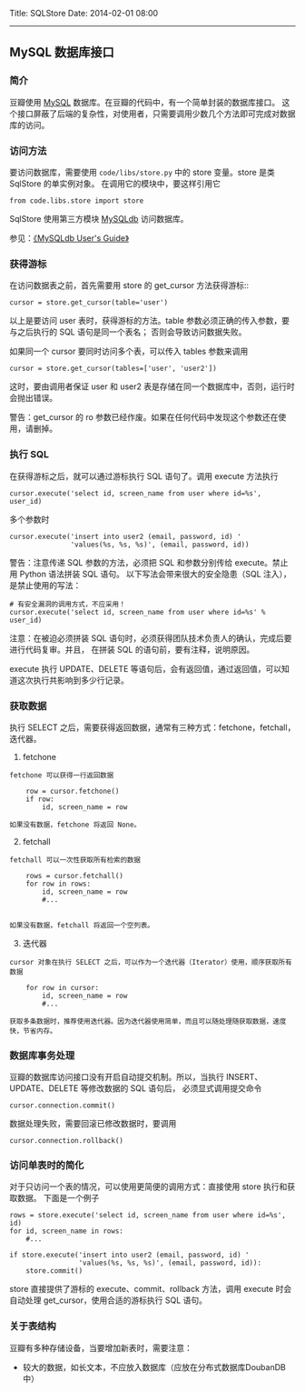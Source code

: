 Title: SQLStore
Date: 2014-02-01 08:00

---
MySQL 数据库接口
----------------

### 简介

豆瓣使用 [MySQL](http://www.mysql.com/) 数据库。在豆瓣的代码中，有一个简单封装的数据库接口。
这个接口屏蔽了后端的复杂性，对使用者，只需要调用少数几个方法即可完成对数据库的访问。

### 访问方法

要访问数据库，需要使用 `code/libs/store.py` 中的 store 变量。store 是类 SqlStore 的单实例对象。
在调用它的模块中，要这样引用它

    from code.libs.store import store

SqlStore 使用第三方模块 [MySQLdb](http://sourceforge.net/projects/mysql-python/) 访问数据库。

参见：[《MySQLdb User's Guide》](http://mysql-python.sourceforge.net/MySQLdb.html "MySQLdb官方文档")

### 获得游标

在访问数据表之前，首先需要用 store 的 get_cursor 方法获得游标::

    cursor = store.get_cursor(table='user')

以上是要访问 user 表时，获得游标的方法。table 参数必须正确的传入参数，要与之后执行的 SQL 语句是同一个表名；
否则会导致访问数据失败。

如果同一个 cursor 要同时访问多个表，可以传入 tables 参数来调用

    cursor = store.get_cursor(tables=['user', 'user2'])

这时，要由调用者保证 user 和 user2 表是存储在同一个数据库中，否则，运行时会抛出错误。

警告：get_cursor 的 ro 参数已经作废。如果在任何代码中发现这个参数还在使用，请删掉。


### 执行 SQL

在获得游标之后，就可以通过游标执行 SQL 语句了。调用 execute 方法执行

    cursor.execute('select id, screen_name from user where id=%s', user_id)

多个参数时

    cursor.execute('insert into user2 (email, password, id) '
                   'values(%s, %s, %s)', (email, password, id))

警告：注意传递 SQL 参数的方法，必须把 SQL 和参数分别传给 execute。禁止用 Python 语法拼装 SQL 语句。
以下写法会带来很大的安全隐患（SQL 注入），是禁止使用的写法：

    # 有安全漏洞的调用方式，不应采用！
    cursor.execute('select id, screen_name from user where id=%s' % user_id)

注意：在被迫必须拼装 SQL 语句时，必须获得团队技术负责人的确认，完成后要进行代码复审。并且，
在拼装 SQL 的语句前，要有注释，说明原因。

execute 执行 UPDATE、DELETE 等语句后，会有返回值，通过返回值，可以知道这次执行共影响到多少行记录。


### 获取数据

执行 SELECT 之后，需要获得返回数据，通常有三种方式：fetchone，fetchall，迭代器。

  1. fetchone

    fetchone 可以获得一行返回数据

        row = cursor.fetchone()
        if row:
            id, screen_name = row

    如果没有数据，fetchone 将返回 None。

  2. fetchall

    fetchall 可以一次性获取所有检索的数据

        rows = cursor.fetchall()
        for row in rows:
            id, screen_name = row
            #...


    如果没有数据，fetchall 将返回一个空列表。

  3. 迭代器

    cursor 对象在执行 SELECT 之后，可以作为一个迭代器（Iterator）使用，顺序获取所有数据

        for row in cursor:
            id, screen_name = row
            #...

    获取多条数据时，推荐使用迭代器。因为迭代器使用简单，而且可以随处理随获取数据，速度快，节省内存。


### 数据库事务处理

豆瓣的数据库访问接口没有开启自动提交机制。所以，当执行 INSERT、UPDATE、DELETE 等修改数据的 SQL 语句后，
必须显式调用提交命令

    cursor.connection.commit()

数据处理失败，需要回滚已修改数据时，要调用

    cursor.connection.rollback()


### 访问单表时的简化

对于只访问一个表的情况，可以使用更简便的调用方式：直接使用 store 执行和获取数据。
下面是一个例子

    rows = store.execute('select id, screen_name from user where id=%s', id)
    for id, screen_name in rows:
        #...

    if store.execute('insert into user2 (email, password, id) '
                     'values(%s, %s, %s)', (email, password, id)):
        store.commit()

store 直接提供了游标的 execute、commit、rollback 方法，调用 execute 时会自动处理 get_cursor，使用合适的游标执行 SQL 语句。


### 关于表结构

豆瓣有多种存储设备，当要增加新表时，需要注意：

 * 较大的数据，如长文本，不应放入数据库（应放在分布式数据库DoubanDB中）
